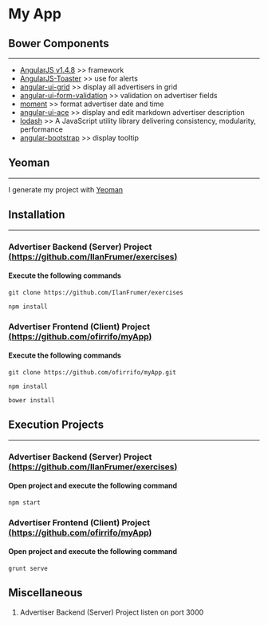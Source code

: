 # My App

## Bower Components
 ---
 
 * [AngularJS v1.4.8](https://angularjs.org/) >> framework
 * [AngularJS-Toaster](https://github.com/jirikavi/AngularJS-Toaster) >> use for alerts
 * [angular-ui-grid](http://ui-grid.info/) >> display all advertisers in grid
 * [angular-ui-form-validation](https://github.com/nelsonomuto/angular-ui-form-validation) >> validation on advertiser fields
 * [moment](http://momentjs.com/) >> format advertiser date and time
 * [angular-ui-ace](http://angular-ui.github.io/ui-ace/) >> display and edit markdown advertiser description
 * [lodash](https://lodash.com/) >> A JavaScript utility library delivering consistency, modularity, performance
 * [angular-bootstrap](https://angular-ui.github.io/bootstrap/) >> display tooltip
 
## Yeoman
 ---
 
 I generate my project with [Yeoman](http://yeoman.io/)


## Installation 
---

### Advertiser Backend (Server) Project [(https://github.com/IlanFrumer/exercises)](https://github.com/IlanFrumer/exercises)

#### Execute the following commands

```
git clone https://github.com/IlanFrumer/exercises
```

```
npm install
```

### Advertiser Frontend (Client) Project [(https://github.com/ofirrifo/myApp)](https://github.com/ofirrifo/myApp)

#### Execute the following commands

```
git clone https://github.com/ofirrifo/myApp.git
```

```
npm install
```

```
bower install
```

## Execution Projects
---

### Advertiser Backend (Server) Project [(https://github.com/IlanFrumer/exercises)](https://github.com/IlanFrumer/exercises)

#### Open project and execute the following command

```
npm start
```

### Advertiser Frontend (Client) Project [(https://github.com/ofirrifo/myApp)](https://github.com/ofirrifo/myApp)

#### Open project and execute the following command

```
grunt serve
```

## Miscellaneous

1. Advertiser Backend (Server) Project listen on port 3000
